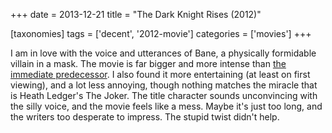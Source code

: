+++
date = 2013-12-21
title = "The Dark Knight Rises (2012)"

[taxonomies]
tags = ['decent', '2012-movie']
categories = ['movies']
+++

I am in love with the voice and utterances of Bane, a physically
formidable villain in a mask. The movie is far bigger and more intense
than [the immediate predecessor]. I also found it more entertaining (at
least on first viewing), and a lot less annoying, though nothing matches
the miracle that is Heath Ledger\'s The Joker. The title character
sounds unconvincing with the silly voice, and the movie feels like a
mess. Maybe it\'s just too long, and the writers too desperate to
impress. The stupid twist didn\'t help.

  [the immediate predecessor]: http://tshepang.net/the-dark-knight-2008
